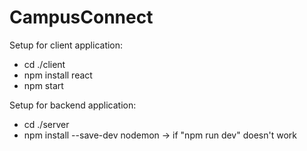 # CampusConnect

Setup for client application:

- cd ./client
- npm install react
- npm start

Setup for backend application:

- cd ./server
- npm install --save-dev nodemon -> if "npm run dev" doesn't work